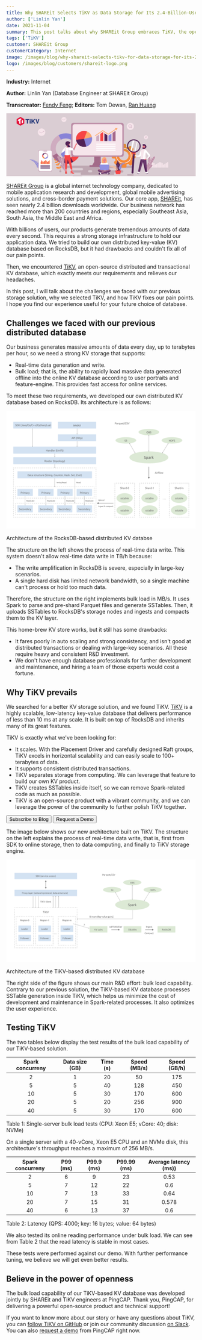 ```yaml
---
title: Why SHAREit Selects TiKV as Data Storage for Its 2.4-Billion-User Business
author: ['Linlin Yan']
date: 2021-11-04
summary: This post talks about why SHAREit Group embraces TiKV, the open-source distributed database, as its storage infrastructure. Learn how TiKV beats other solutions and provides bulk load and real-time data writes. 
tags: ['TiKV']
customer: SHAREit Group
customerCategory: Internet
image: /images/blog/why-shareit-selects-tikv-for-data-storage-for-its-2.4-billion-user-business.png
logo: /images/blog/customers/shareit-logo.png
---
```


**Industry:** Internet

**Author:** Linlin Yan (Database Engineer at SHAREit Group)

**Transcreator:** [Fendy Feng](https://github.com/septemberfd); **Editors:** Tom Dewan, [Ran Huang](https://github.com/ran-huang)

![Why SHAREit selects TiKV for data storage for its 2.4-billion-user business](media/why-shareit-selects-tikv-for-data-storage-for-its-2.4-billion-user-business.png)

[SHAREit Group](https://www.ushareit.com/) is a global internet technology company, dedicated to mobile application research and development, global mobile advertising solutions, and cross-border payment solutions. Our core app, [SHAREit](https://play.google.com/store/apps/details?id=com.lenovo.anyshare.gps&hl=en&gl=US), has seen nearly 2.4 billion downloads worldwide. Our business network has reached more than 200 countries and regions, especially Southeast Asia, South Asia, the Middle East and Africa. 

With billions of users, our products generate tremendous amounts of data every second. This requires a strong storage infrastructure to hold our application data. We tried to build our own distributed key-value (KV) database based on RocksDB, but it had drawbacks and couldn't fix all of our pain points. 

Then, we encountered [TiKV](https://docs.pingcap.com/tidb/stable/tikv-overview), an open-source distributed and transactional KV database, which exactly meets our requirements and relieves our headaches. 

In this post, I will talk about the challenges we faced with our previous storage solution, why we selected TiKV, and how TiKV fixes our pain points. I hope you find our experience useful for your future choice of database. 

## Challenges we faced with our previous distributed database

Our business generates massive amounts of data every day, up to terabytes per hour, so we need a strong KV storage that supports: 

* Real-time data generation and write. 
* Bulk load; that is, the ability to rapidly load massive data generated offline into the online KV database according to user portraits and feature-engine. This provides fast access for online services. 

To meet these two requirements, we developed our own distributed KV database based on RocksDB. Its architecture is as follows: 

![Architecture of the RocksDB-based distributed KV databse](media/architecture-of-rocksdb-based-distributed-kv-database.png)
<div class="caption-center"> Architecture of the RocksDB-based distributed KV databse </div>

The structure on the left shows the process of real-time data write. This system doesn't allow real-time data write in TB/h because: 

* The write amplification in RocksDB is severe, especially in large-key scenarios.
* A single hard disk has limited network bandwidth, so a single machine can't process or hold too much data. 

Therefore, the structure on the right implements bulk load in MB/s.  It uses Spark to parse and pre-shard Parquet files and generate SSTables. Then, it uploads SSTables to RocksDB's storage nodes and ingests and compacts them to the KV layer. 

This home-brew KV store works, but it still has some drawbacks:

* It fares poorly in auto scaling and strong consistency, and isn't good at distributed transactions or dealing with large-key scenarios. All these require heavy and consistent R&D investment. 
* We don't have enough database professionals for further development and maintenance, and hiring a team of those experts would cost a fortune. 

## Why TiKV prevails

We searched for a better KV storage solution, and we found TiKV. [TiKV](https://tikv.org/) is a highly scalable, low-latency key-value database that delivers performance of less than 10 ms at any scale. It is built on top of RocksDB and inherits many of its great features. 

TiKV is exactly what we've been looking for:

* It scales. With the Placement Driver and carefully designed Raft groups, TiKV excels in horizontal scalability and can easily scale to 100+ terabytes of data. 
* It supports consistent distributed transactions. 
* TiKV separates storage from computing. We can leverage that feature to build our own KV product. 
* TiKV creates SSTables inside itself, so we can remove Spark-related code as much as possible. 
* TiKV is an open-source product with a vibrant community, and we can leverage the power of the community to further polish TiKV together. 

<div class="trackable-btns">
  <a href="https://share.hsforms.com/1e2W03wLJQQKPd1d9rCbj_Q2npzm" onclick="trackViews('Why SHAREit Selects TiKV for Data Storage for Its 2.4-Billion-User Business', 'subscribe-blog-btn-middle')"><button>Subscribe to Blog</button></a>
  <a href="/contact-us" onclick="trackViews('Why SHAREit Selects TiKV for Data Storage for Its 2.4-Billion-User Business', 'contact-us-middle')"><button>Request a Demo</button></a>
</div>

The image below shows our new architecture built on TiKV. The structure on the left explains the process of real-time data write, that is, first from SDK to online storage, then to data computing, and finally to TiKV storage engine. 

![Architecture of the TiKV-based distributed KV database](media/architecture-of-tikv-based-distributed-kv-database.png)
<div class="caption-center"> Architecture of the TiKV-based distributed KV database </div>

The right side of the figure shows our main R&D effort: bulk load capability. Contrary to our previous solution, the TiKV-based KV database processes SSTable generation inside TiKV, which helps us minimize the cost of development and maintenance in Spark-related processes. It also optimizes the user experience. 

## Testing TiKV

The two tables below display the test results of the bulk load capability of our TiKV-based solution. 

| Spark concurreny | Data size (GB) | Time (s) | Speed (MB/s) | Speed (GB/h) |
| :----: | :----: | :----: | :----: | :----: | 
| 2 | 1 | 20 | 50 | 175 |
| 5 | 5 | 40| 128 | 450 | 
| 10 | 5 | 30 | 170 | 600 | 
| 20 | 5 | 20 | 256 | 900 | 
| 40 | 5 | 30 | 170 | 600 | 

<div class="caption-center"> Table 1: Single-server bulk load tests (CPU: Xeon E5; vCore: 40; disk: NVMe) </div>

On a single server with a 40-vCore, Xeon E5 CPU and an NVMe disk, this architecture's throughput reaches a maximum of 256 MB/s. 

| Spark concurreny | P99 (ms) | P99.9 (ms) | P99.99 (ms) | Average latency (ms)) |
| :----: | :----: | :----: | :----: | :----: | 
| 2 | 6 | 9 | 23 | 0.53 | 
| 5 | 7 | 12 | 22 | 0.6 | 
| 10 | 7 | 13 | 33 | 0.64 | 
| 20 | 7 | 15 | 31 | 0.578 | 
| 40 | 6 | 13 | 37 | 0.6 | 

<div class="caption-center"> Table 2: Latency (QPS: 4000; key: 16 bytes; value: 64 bytes) </div>

We also tested its online reading performance under bulk load. We can see from Table 2 that the read latency is stable in most cases.

These tests were performed against our demo. With further performance tuning, we believe we will get even better results. 

## Believe in the power of openness

The bulk load capability of our TiKV-based KV database was developed jointly by SHAREit and TiKV engineers at PingCAP. Thank you, PingCAP, for delivering a powerful open-source product and technical support!

If you want to know more about our story or have any questions about TiKV, you can [follow TiKV on GitHub](https://github.com/tikv/tikv) or join our community discussion [on Slack](https://slack.tidb.io/invite?team=tikv-wg&channel=general&ref=pingcap-blog). You can also [request a demo](https://en.pingcap.com/contact-us) from PingCAP right now. 
